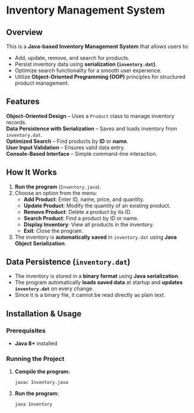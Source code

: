 # Inventory Management System 

## Overview
This is a **Java-based Inventory Management System** that allows users to:
- Add, update, remove, and search for products.
- Persist inventory data using **serialization (`inventory.dat`)**.
- Optimize search functionality for a smooth user experience.
- Utilize **Object-Oriented Programming (OOP)** principles for structured product management.

## Features
**Object-Oriented Design** – Uses a `Product` class to manage inventory records.  
**Data Persistence with Serialization** – Saves and loads inventory from `inventory.dat`.  
**Optimized Search** – Find products by **ID** or **name**.  
**User Input Validation** – Ensures valid data entry.  
**Console-Based Interface** – Simple command-line interaction.

## How It Works
1. **Run the program** (`Inventory.java`).
2. Choose an option from the menu:
   - **Add Product**: Enter ID, name, price, and quantity.
   - **Update Product**: Modify the quantity of an existing product.
   - **Remove Product**: Delete a product by its ID.
   - **Search Product**: Find a product by ID or name.
   - **Display Inventory**: View all products in the inventory.
   - **Exit**: Close the program.
3. The inventory is **automatically saved** in `inventory.dat` using **Java Object Serialization**.

## Data Persistence (`inventory.dat`)
- The inventory is stored in a **binary format** using **Java serialization**.
- The program automatically **loads saved data** at startup and **updates `inventory.dat`** on every change.
- Since it is a binary file, it cannot be read directly as plain text.

## Installation & Usage
### Prerequisites
- **Java 8+** installed

### Running the Project
1. **Compile the program:**
   ```
   javac Inventory.java
   ```
2. **Run the program:**
   ```
   java Inventory




